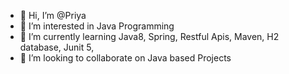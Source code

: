 - 👋 Hi, I’m @Priya
- 👀 I’m interested in Java Programming
- 🌱 I’m currently learning Java8, Spring, Restful Apis, Maven, H2 database, Junit 5, 
- 💞️ I’m looking to collaborate on Java based Projects


<!---
PriyaS08/PriyaS08 is a ✨ special ✨ repository because its `README.md` (this file) appears on your GitHub profile.
- 📫 How to reach me ...
You can click the Preview link to take a look at your changes.
--->
